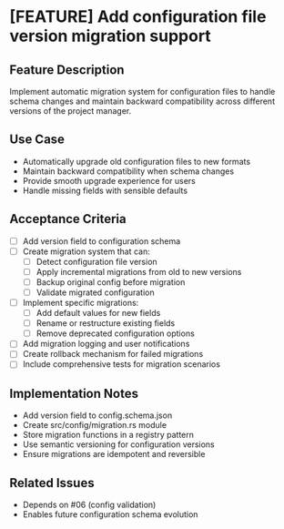 # [FEATURE] Add configuration file version migration support

## Feature Description
Implement automatic migration system for configuration files to handle schema changes and maintain backward compatibility across different versions of the project manager.

## Use Case
- Automatically upgrade old configuration files to new formats
- Maintain backward compatibility when schema changes
- Provide smooth upgrade experience for users
- Handle missing fields with sensible defaults

## Acceptance Criteria
- [ ] Add version field to configuration schema
- [ ] Create migration system that can:
  - [ ] Detect configuration file version
  - [ ] Apply incremental migrations from old to new versions
  - [ ] Backup original config before migration
  - [ ] Validate migrated configuration
- [ ] Implement specific migrations:
  - [ ] Add default values for new fields
  - [ ] Rename or restructure existing fields
  - [ ] Remove deprecated configuration options
- [ ] Add migration logging and user notifications
- [ ] Create rollback mechanism for failed migrations
- [ ] Include comprehensive tests for migration scenarios

## Implementation Notes
- Add version field to config.schema.json
- Create src/config/migration.rs module
- Store migration functions in a registry pattern
- Use semantic versioning for configuration versions
- Ensure migrations are idempotent and reversible

## Related Issues
- Depends on #06 (config validation)
- Enables future configuration schema evolution